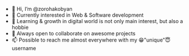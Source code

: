 - 👋 Hi, I’m @zorohakobyan
- 👀 Currently interested in Web & Software development
- 🌱 Learning & growth in digital world is not only main interest, but also a hobbie
- 💞️ Always open to collaborate on awesome projects
- 📫 Possible to reach me almost everywhere with my 😁"unique"😇 username

<!---
zorohakobyan/zorohakobyan is a ✨ special ✨ repository because its `README.md` (this file) appears on your GitHub profile.
You can click the Preview link to take a look at your changes.
--->
